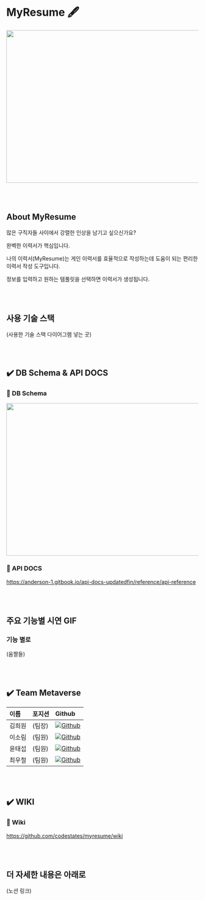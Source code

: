 <h1>MyResume 🖋</h1>

<img src="https://cdn.discordapp.com/attachments/907148789637333047/910720133419397200/MacBook_-_1.png" width="600px" height="400px">


<br><br>

## About MyResume
많은 구직자들 사이에서 강렬한 인상을 남기고 싶으신가요?

완벽한 이력서가 핵심입니다.

나의 이력서(MyResume)는 게인 이력서를 효율적으로 작성하는데 도움이 되는 편리한 이력서 작성 도구입니다. 

정보를 입력하고 원하는 템풀릿을 선택하면 이력서가 생성됩니다.

<br><br>

## 사용 기술 스택

(사용한 기술 스택 다이어그램 넣는 곳)

<br><br>

## ✔️ DB Schema & API DOCS
### 📒 DB Schema
<img src="https://cdn.discordapp.com/attachments/907148789637333047/910723195353563207/2021-11-13_9.32.10_uprgb_anime_noise2_2x.png"  width="800px" height="400px" />

<br>

### 📒 API DOCS
https://anderson-1.gitbook.io/api-docs-updatedfin/reference/api-reference

<br><br>

## 주요 기능별 시연 GIF
### 기능 별로
(움짤들)

<br><br>

## ✔️ Team Metaverse

|이름|포지션|Github|
|:---|:---|:---|
|김희원|(팀장)|<a href="https://github.com/heewonkim-dev"><img alt="Github" src ="https://img.shields.io/badge/@heewonkimdev-181717.svg?&style=for-the-badge&logo=Github&logoColor=white"/></a>|
|이소림|(팀원)|<a href="https://github.com/solimleee"><img alt="Github" src ="https://img.shields.io/badge/@solimleee-181717.svg?&style=for-the-badge&logo=Github&logoColor=white"/></a>|
|윤태섭|(팀원)|<a href="https://github.com/taesubyun"><img alt="Github" src ="https://img.shields.io/badge/@taesubyun-181717.svg?&style=for-the-badge&logo=Github&logoColor=white"/></a>|
|최우철|(팀원)|<a href="https://github.com/chltjdrhd777"><img alt="Github" src ="https://img.shields.io/badge/@chltjdrhd777-181717.svg?&style=for-the-badge&logo=Github&logoColor=white"/></a>|

<br><br>

## ✔️ WIKI
### 📖 Wiki
https://github.com/codestates/myresume/wiki

<br><br>

## 더 자세한 내용은 아래로
(노션 링크)

<br><br>
<br><br>

